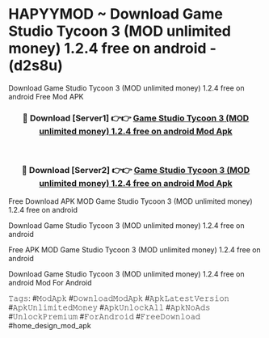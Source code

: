 # HAPYYMOD ~ Download Game Studio Tycoon 3 (MOD unlimited money) 1.2.4 free on android - (d2s8u)
Download Game Studio Tycoon 3 (MOD unlimited money) 1.2.4 free on android Free Mod APK

<div align="center">
<h3>🔴 Download [Server1] 👉👉 <a href="https://apk-comot.site?title=Game_Studio_Tycoon_3_(MOD_unlimited_money)_1.2.4_free_on_android">Game Studio Tycoon 3 (MOD unlimited money) 1.2.4 free on android Mod Apk</a></h3><br>

<h3>🔴 Download [Server2] 👉👉 <a href="https://apk-comot.site?title=Game_Studio_Tycoon_3_(MOD_unlimited_money)_1.2.4_free_on_android">Game Studio Tycoon 3 (MOD unlimited money) 1.2.4 free on android Mod Apk</a></h3>
</div>


Free Download APK MOD Game Studio Tycoon 3 (MOD unlimited money) 1.2.4 free on android

Download Game Studio Tycoon 3 (MOD unlimited money) 1.2.4 free on android 

Free APK MOD Game Studio Tycoon 3 (MOD unlimited money) 1.2.4 free on android 

Download Game Studio Tycoon 3 (MOD unlimited money) 1.2.4 free on android Mod For Android

𝚃𝚊𝚐𝚜: #𝙼𝚘𝚍𝙰𝚙𝚔 #𝙳𝚘𝚠𝚗𝚕𝚘𝚊𝚍𝙼𝚘𝚍𝙰𝚙𝚔 #𝙰𝚙𝚔𝙻𝚊𝚝𝚎𝚜𝚝𝚅𝚎𝚛𝚜𝚒𝚘𝚗 #𝙰𝚙𝚔𝚄𝚗𝚕𝚒𝚖𝚒𝚝𝚎𝚍𝙼𝚘𝚗𝚎𝚢 #𝙰𝚙𝚔𝚄𝚗𝚕𝚘𝚌𝚔𝙰𝚕𝚕 #𝙰𝚙𝚔𝙽𝚘𝙰𝚍𝚜 #𝚄𝚗𝚕𝚘𝚌𝚔𝙿𝚛𝚎𝚖𝚒𝚞𝚖 #𝙵𝚘𝚛𝙰𝚗𝚍𝚛𝚘𝚒𝚍 #𝙵𝚛𝚎𝚎𝙳𝚘𝚠𝚗𝚕𝚘𝚊𝚍 #home_design_mod_apk